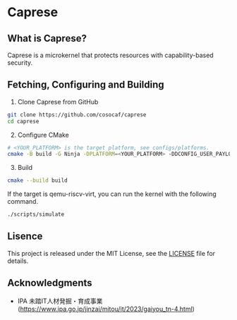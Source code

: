 # Caprese

## What is Caprese?

Caprese is a microkernel that protects resources with capability-based security.

## Fetching, Configuring and Building

1. Clone Caprese from GitHub
```sh
git clone https://github.com/cosocaf/caprese
cd caprese
```

2. Configure CMake
```sh
# <YOUR_PLATFORM> is the target platform, see configs/platforms.
cmake -B build -G Ninja -DPLATFORM=<YOUR_PLATFORM> -DDCONFIG_USER_PAYLOAD=<YOUR_USER_PAYLOAD> -DDCONFIG_USER_PAYLOAD_BASE_ADDRESS=<0x00000000>
```

3. Build
```sh
cmake --build build
```

If the target is qemu-riscv-virt, you can run the kernel with the following command.
```sh
./scripts/simulate
```

## Lisence

This project is released under the MIT License, see the [LICENSE](./LICENSE) file for details.

## Acknowledgments

- IPA 未踏IT人材発掘・育成事業 (<https://www.ipa.go.jp/jinzai/mitou/it/2023/gaiyou_tn-4.html>)
